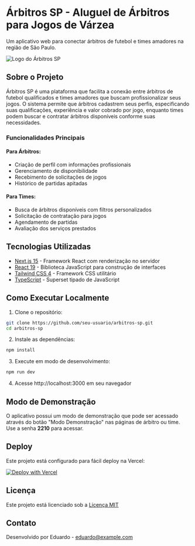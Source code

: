 # Árbitros SP - Aluguel de Árbitros para Jogos de Várzea

Um aplicativo web para conectar árbitros de futebol e times amadores na região de São Paulo.

![Logo do Árbitros SP](public/favicon.ico)

## Sobre o Projeto

Árbitros SP é uma plataforma que facilita a conexão entre árbitros de futebol qualificados e times amadores que buscam profissionalizar seus jogos. O sistema permite que árbitros cadastrem seus perfis, especificando suas qualificações, experiência e valor cobrado por jogo, enquanto times podem buscar e contratar árbitros disponíveis conforme suas necessidades.

### Funcionalidades Principais

#### Para Árbitros:
- Criação de perfil com informações profissionais
- Gerenciamento de disponibilidade
- Recebimento de solicitações de jogos
- Histórico de partidas apitadas

#### Para Times:
- Busca de árbitros disponíveis com filtros personalizados
- Solicitação de contratação para jogos
- Agendamento de partidas
- Avaliação dos serviços prestados

## Tecnologias Utilizadas

- [Next.js 15](https://nextjs.org/) - Framework React com renderização no servidor
- [React 19](https://react.dev/) - Biblioteca JavaScript para construção de interfaces
- [Tailwind CSS 4](https://tailwindcss.com/) - Framework CSS utilitário
- [TypeScript](https://www.typescriptlang.org/) - Superset tipado de JavaScript

## Como Executar Localmente

1. Clone o repositório:
```bash
git clone https://github.com/seu-usuario/arbitros-sp.git
cd arbitros-sp
```

2. Instale as dependências:
```bash
npm install
```

3. Execute em modo de desenvolvimento:
```bash
npm run dev
```

4. Acesse http://localhost:3000 em seu navegador

## Modo de Demonstração

O aplicativo possui um modo de demonstração que pode ser acessado através do botão "Modo Demonstração" nas páginas de árbitro ou time. Use a senha **2210** para acessar.

## Deploy

Este projeto está configurado para fácil deploy na Vercel:

[![Deploy with Vercel](https://vercel.com/button)](https://vercel.com/new/clone?repository-url=https%3A%2F%2Fgithub.com%2Fseu-usuario%2Farbitros-sp)

## Licença

Este projeto está licenciado sob a [Licença MIT](LICENSE)

## Contato

Desenvolvido por Eduardo - [eduardo@example.com](mailto:eduardo@example.com)
